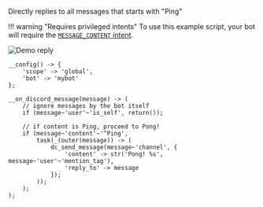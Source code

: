 Directly replies to all messages that starts with "Ping"

!!! warning "Requires privileged intents"
    To use this example script, your bot will require the [`MESSAGE_CONTENT` intent](/setup.md#intents).

![Demo reply](/assets/demo_reply.png)

```sc title="reply.sc"
__config() -> {
    'scope' -> 'global',
    'bot' -> 'mybot'
};

__on_discord_message(message) -> (
    // ignore messages by the bot itself
    if (message~'user'~'is_self', return());

    // if content is Ping, proceed to Pong!
    if (message~'content'~'^Ping',
        task(_(outer(message)) -> (
            dc_send_message(message~'channel', {
                'content' -> str('Pong! %s', message~'user'~'mention_tag'),
                'reply_to' -> message
            });
        ));
    );
);
```